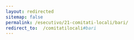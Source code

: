 ```yaml
---
layout: redirected
sitemap: false
permalink: /esecutivo/21-comitati-locali/bari/
redirect_to:  /comitatilocali#bari
---
```

